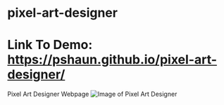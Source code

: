 # pixel-art-designer
# Link To Demo: https://pshaun.github.io/pixel-art-designer/
Pixel Art Designer Webpage
![Image of Pixel Art Designer](https://i.imgur.com/m9XL002.png)
